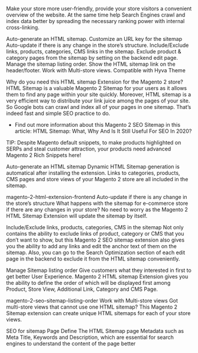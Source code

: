 Make your store more user-friendly, provide your store visitors a convenient overview of the website. At the same time help Search Engines crawl and index data better by spreading the necessary ranking power with internal cross-linking.

Auto-generate an HTML sitemap.
Customize an URL key for the sitemap
Auto-update if there is any change in the store’s structure.
Include/Exclude links, products, categories, CMS links in the sitemap.
Exclude product & category pages from the sitemap by setting on the backend edit page.
Manage the sitemap listing order.
Show the HTML sitemap link on the header/footer.
Work with Multi-store views.
Compatible with Hyva Theme

Why do you need this HTML sitemap Extension for the Magento 2 store?
HTML Sitemap is a valuable Magento 2 Sitemap for your users as it allows them to find any page within your site quickly. Moreover, HTML sitemap is a very efficient way to distribute your link juice among the pages of your site. So Google bots can crawl and index all of your pages in one sitemap. That’s indeed fast and simple SEO practice to do.

 

* Find out more information about this Magento 2 SEO Sitemap in this article: HTML Sitemap: What, Why And Is It Still Useful For SEO In 2020?

 

TIP: Despite Magento default snippets, to make products highlighted on SERPs and steal customer attraction, your products need advanced Magento 2 Rich Snippets here!

Auto-generate an HTML sitemap
Dynamic HTML Sitemap generation is automatical after installing the extension. Links to categories, products, CMS pages and store views of your Magento 2 store are all included in the sitemap.

 

magento-2-html-extension-frontend
Auto-update if there is any change in the store’s structure
What happens with the sitemap for e-commerce store if there are any changes in your store? No need to worry as the Magento 2 HTML Sitemap Extension will update the sitemap by itself.

Include/Exclude links, products, categories, CMS in the sitemap
Not only contains the ability to exclude links of product, category or CMS that you don’t want to show, but this Magento 2 SEO sitemap extension also gives you the ability to add any links and edit the anchor text of them on the sitemap. Also, you can go to the Search Optimization section of each edit page in the backend to exclude it from the HTML sitemap conveniently. 


Manage Sitemap listing order
Give customers what they interested in first to get better User Experience. Magento 2 HTML sitemap Extension gives you the ability to define the order of which will be displayed first among Product, Store View, Additional Link, Category and CMS Page.

magento-2-seo-sitemap-listing-order
Work with Multi-store views
Got multi-store views that cannot use one HTML sitemap? This Magento 2 Sitemap extension can create unique HTML sitemaps for each of your store views.

SEO for sitemap Page
Define The HTML Sitemap page Metadata such as Meta Title, Keywords and Description, which are essential for search engines to understand the content of the page better